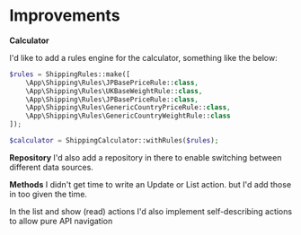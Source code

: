 # Improvements

**Calculator**

I'd like to add a rules engine for the calculator, something like the below:
```php
$rules = ShippingRules::make([
    \App\Shipping\Rules\JPBasePriceRule::class,
    \App\Shipping\Rules\UKBaseWeightRule::class,
    \App\Shipping\Rules\JPBasePriceRule::class,
    \App\Shipping\Rules\GenericCountryPriceRule::class,
    \App\Shipping\Rules\GenericCountryWeightRule::class
]);

$calculator = ShippingCalculator::withRules($rules);
```

**Repository**
I'd also add a repository in there to enable switching between different data sources.

**Methods**
I didn't get time to write an Update or List action. but I'd add those in too given the time.

In the list and show (read) actions I'd also implement self-describing actions to allow pure API navigation